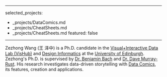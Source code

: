 <!-- ---
layout: page
title: 
sitemap: false
--- -->
---
selected_projects:
  - _projects/DataComics.md
  - _projects/CheatSheets.md
  - _projects/CheatSheets.md
featured: false
---

Zezhong Wang (王 泽中) is a Ph.D. candidate in the [Visual+Interactive Data Lab (VisHub)](https://visualinteractivedata.github.io/bach.html) and [Design Informatics](https://www.designinformatics.org/) at the [University of Edinburgh](https://www.ed.ac.uk/). Zezhong's Ph.D. is supervised by [Dr. Benjamin Bach](https://visualinteractivedata.github.io/bach.html) and [Dr. Dave Murray-Rust](http://dave.murray-rust.org/). His research investigates data-driven storytelling with [Data Comics](https://datacomics.github.io/), its features, creation and applications.



